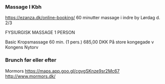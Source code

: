 ### Massage I Kbh
https://ezanza.dk/online-booking/
60 minutter massage i indre by
Lørdag d. 2/3 

FYSIURGISK MASSAGE 1 PERSON

Basic Kropsmassage 60 min. (1 pers.)  685,00 DKK
På store kongegade v Kongens Nytorv 

 
### Brunch før eller efter 

Mormors
https://maps.app.goo.gl/cgvgSKnze9sr2Mc67
http://www.mormors.dk/


